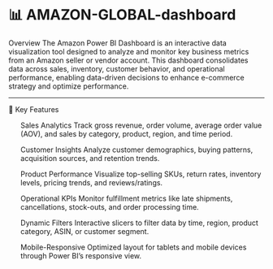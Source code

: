 # 📊 AMAZON-GLOBAL-dashboard
Overview
The Amazon Power BI Dashboard is an interactive data visualization tool designed to analyze and monitor key business metrics from an Amazon seller or vendor account. This dashboard consolidates data across sales, inventory, customer behavior, and operational performance, enabling data-driven decisions to enhance e-commerce strategy and optimize performance.
<hr>

🎯 Key Features
<ol>
 Sales Analytics
  Track gross revenue, order volume, average order value (AOV), and sales by category, product, region, and time period.

 Customer Insights
  Analyze customer demographics, buying patterns, acquisition sources, and retention trends.

 Product Performance
  Visualize top-selling SKUs, return rates, inventory levels, pricing trends, and reviews/ratings.

 Operational KPIs
  Monitor fulfillment metrics like late shipments, cancellations, stock-outs, and order processing time.

 Dynamic Filters
  Interactive slicers to filter data by time, region, product category, ASIN, or customer segment.

 Mobile-Responsive
  Optimized layout for tablets and mobile devices through Power BI’s responsive view.
 </ol>
